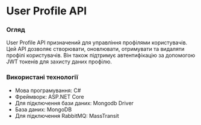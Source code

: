 # User Profile API

### Огляд

User Profile API призначений для управління профілями користувачів. Цей API дозволяє створювати, оновлювати, отримувати та видаляти профілі користувачів. Він також підтримує автентифікацію за допомогою JWT токенів для захисту даних профілю.

### Використані технології
* Мова програмування: C#
* Фреймворк: ASP.NET Core
* Для підключення бази даних: Mongodb Driver
* База даних: MongoDB
* Для підключення RabbitMQ: MassTransit
